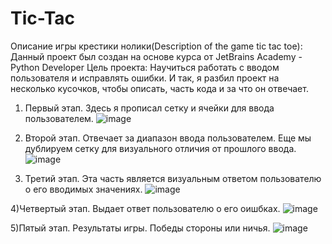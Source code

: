 # Tic-Tac
Описание игры крестики нолики(Description of the game tic tac toe):
Данный проект был создан на основе курса от JetBrains Academy - Python Developer
Цель проекта: Научиться работать с вводом пользователя и исправлять ошибки.
И так, я разбил проект на несколько кусочков, чтобы описать, часть кода и за что он отвечает.

1) Первый этап. Здесь я прописал сетку и ячейки для ввода пользователем.
![image](https://user-images.githubusercontent.com/82081895/119707688-1d267a00-be64-11eb-87e1-d1dcf1d63151.png)

2) Второй этап. Отвечает за диапазон ввода пользователем. Еще мы дублируем сетку для визуального отличия от прошлого ввода.
![image](https://user-images.githubusercontent.com/82081895/119709186-9d011400-be65-11eb-87f6-f985fdcfb30b.png)

3) Третий этап. Эта часть является визуальным ответом пользователю о его вводимых значениях.
![image](https://user-images.githubusercontent.com/82081895/119709362-cc178580-be65-11eb-8a2c-cb4c7a3f03f0.png)

4)Четвертый этап. Выдает ответ пользователю о его оишбках.
![image](https://user-images.githubusercontent.com/82081895/119709587-0c770380-be66-11eb-890a-844388b31932.png)

5)Пятый этап. Результаты игры. Победы стороны или ничья.
![image](https://user-images.githubusercontent.com/82081895/119709726-32040d00-be66-11eb-8015-426812c4d94c.png)












